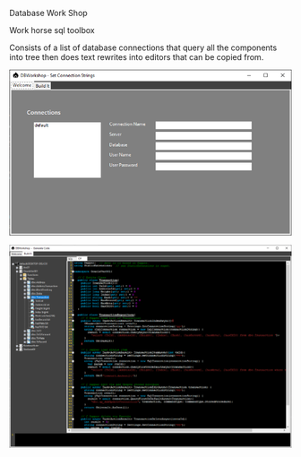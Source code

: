 

Database Work Shop

Work horse sql toolbox

Consists of a list of database connections that query all the components into tree then does text rewrites into editors that can be copied from. 

![Set Connection Strings](https://github.com/mmeents/DBWorkshop/blob/main/Images/SetConnectionStrings.png)

![Generate Code](https://github.com/mmeents/DBWorkshop/blob/main/Images/GenerateFromTable.png)

